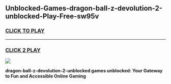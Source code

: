 
## Unblocked-Games-dragon-ball-z-devolution-2-unblocked-Play-Free-sw95v
<h3>
<a href="https://premium76.site?title=dragon-ball-z-devolution-2-unblocked&ref=18A1">CLICK TO PLAY</a></h3>
<hr>

<h3>
<a href="https://premium76.site?title=dragon-ball-z-devolution-2-unblocked&ref=18A1">CLICK 2 PLAY</a>
  
</h3>

<a href="https://premium76.site?title=dragon-ball-z-devolution-2-unblocked&ref=18A1"><img src="https://clearcache.store/games.png"></a>


**dragon-ball-z-devolution-2-unblocked games unblocked: Your Gateway to Fun and Accessible Online Gaming**

